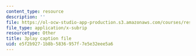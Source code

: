 ```yaml
---
content_type: resource
description: ''
file: https://ol-ocw-studio-app-production.s3.amazonaws.com/courses/res-6-012-introduction-to-probability-spring-2018/e5f2b9271b8b5836957f7e5e32eee5a6_85le_VkEK5A.vtt
file_type: application/x-subrip
resourcetype: Other
title: 3play caption file
uid: e5f2b927-1b8b-5836-957f-7e5e32eee5a6
---
```

